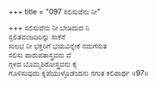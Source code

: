+++
title = "097 ಸಲಿಸುವೆನು ನೀ"

+++
ಸಲಿಸುವೆನು ನೀ ಬೇಡಿದುದ ನಿ  
ಸ್ಖಲಿತವಂಜದಿರಿನ್ನು ಸಾಕೆನೆ  
ಸುಲಭ ನೀ ಭಕ್ತರಿಗೆ ಭಯವಿನ್ನೇಕೆ ನಮಗೆನುತ   
ಸಲಿಸು ಪಾಶುಪತಾಸ್ತ್ರವನು ವೆ  
ಗ್ಗಳದ ಬೊಮ್ಮಶಿರೋಸ್ತ್ರವನು ಕೈ  
ಗೊಳಿಸುವುದು ಕೃಪೆಯುಳ್ಳೊಡೆಂದನು ನಗುತ ಕಲಿಪಾರ್ಥ     ॥97॥